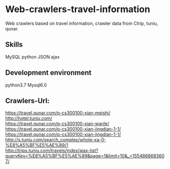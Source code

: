 
# Web-crawlers-travel-information
Web crawlers based on travel information, crawler data from Ctrip, tuniu, qunar.

## Skills
MySQL python JSON ajax 


## Development environment
python3.7  Mysql6.0 


## Crawlers-Url:
https://travel.qunar.com/p-cs300100-xian-meishi/  
http://hotel.tuniu.com/  
https://travel.qunar.com/p-cs300100-xian-wanle/  
https://travel.qunar.com/p-cs300100-xian-jingdian-1-1/  
https://travel.qunar.com/p-cs300100-xian-jingdian-1-1/  
http://s.tuniu.com/search_complex/whole-xa-0-%E8%A5%BF%E5%AE%89/1  
http://trips.tuniu.com/travels/index/ajax-list?queryKey=%E8%A5%BF%E5%AE%89&page=1&limit=10&_=1554868683607/  
             
